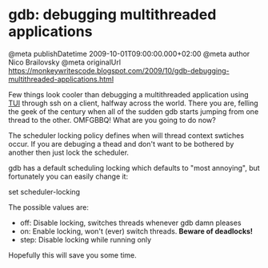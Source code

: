 # gdb: debugging multithreaded applications

@meta publishDatetime 2009-10-01T09:00:00.000+02:00
@meta author Nico Brailovsky
@meta originalUrl https://monkeywritescode.blogspot.com/2009/10/gdb-debugging-multithreaded-applications.html

Few things look cooler than debugging a multithreaded application using [TUI](md_blog/2009/0922_gdbgraphictuimode.md) through ssh on a client, halfway across the world. There you are, felling the geek of the century when all of the sudden gdb starts jumping from one thread to the other. OMFGBBQ! What are you going to do now?

The scheduler locking policy defines when will thread context swtiches occur. If you are debuging a thead and don't want to be bothered by another then just lock the scheduler.

gdb has a default scheduling locking which defaults to "most annoying", but fortunately you can easily change it:

set scheduler-locking

The possible values are:
* off: Disable locking, switches threads whenever gdb damn pleases
* on: Enable locking, won't (ever) switch threads. **Beware of deadlocks!**
* step: Disable locking while running only

Hopefully this will save you some time.

